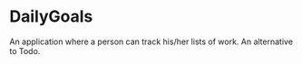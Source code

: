 # DailyGoals
An application where a person can track his/her lists of work. An alternative to Todo.
